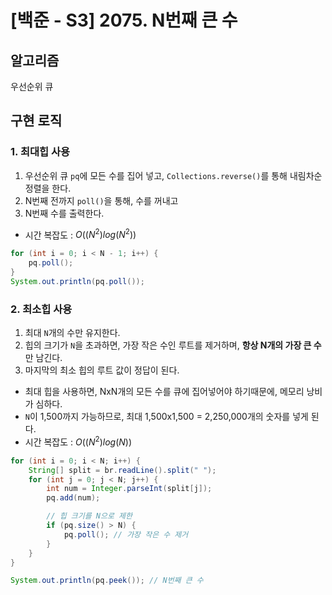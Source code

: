 # [백준 - S3] 2075. N번째 큰 수

## 알고리즘
우선순위 큐

## 구현 로직
### 1. 최대힙 사용
1. 우선순위 큐 `pq`에 모든 수를 집어 넣고, `Collections.reverse()`를 통해 내림차순 정렬을 한다.
2. N번째 전까지 `poll()`을 통해, 수를 꺼내고
2. N번째 수를 출력한다.

- 시간 복잡도 : $O((N^2) log(N^2))$

```java
for (int i = 0; i < N - 1; i++) {
	pq.poll();
}
System.out.println(pq.poll());
```

### 2. 최소힙 사용

1. 최대 `N`개의 수만 유지한다.
2. 힙의 크기가 `N`을 초과하면, 가장 작은 수인 루트를 제거하며, **항상 N개의 가장 큰 수**만 남긴다.
3. 마지막의 최소 힙의 루트 값이 정답이 된다.

- 최대 힙을 사용하면, NxN개의 모든 수를 큐에 집어넣어야 하기때문에, 메모리 낭비가 심하다. 
- `N`이 1,500까지 가능하므로, 최대 1,500x1,500 = 2,250,000개의 숫자를 넣게 된다.
- 시간 복잡도 : $O((N^2) log(N))$

```java
for (int i = 0; i < N; i++) {
    String[] split = br.readLine().split(" ");
    for (int j = 0; j < N; j++) {
        int num = Integer.parseInt(split[j]);
        pq.add(num);

        // 힙 크기를 N으로 제한
        if (pq.size() > N) {
            pq.poll(); // 가장 작은 수 제거
        }
    }
}

System.out.println(pq.peek()); // N번째 큰 수
```